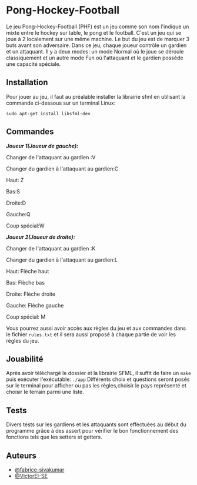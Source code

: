 # Pong-Hockey-Football

Le jeu Pong-Hockey-Football (PHF) est un jeu comme son nom l'indique un mixte entre le hockey sur table, le pong et le football. C'est un jeu qui se joue à 2 localement sur une même machine. Le but du jeu est de marquer 3 buts avant son adversaire. Dans ce jeu, chaque joueur contrôle un gardien et un attaquant. Il y a deux modes: un mode Normal où le joue se déroule classiquement et un autre mode Fun où l'attaquant et le gardien possède une capacité spéciale. 

## Installation 
Pour jouer au jeu, il faut au préalable installer la librairie sfml en utilisant la commande ci-dessous sur un terminal Linux:

`sudo apt-get install libsfml-dev`

## Commandes
***Joueur 1(Joueur de gauche):***

Changer de l'attaquant au gardien :V

Changer du gardien à l'attaquant au gardien:C

Haut: Z

Bas:S

Droite:D

Gauche:Q

Coup spécial:W

***Joueur 2(Joueur de droite):***

Changer de l'attaquant au gardien :K

Changer du gardien à l'attaquant au gardien:L

Haut: Flèche haut

Bas: Flèche bas

Droite: Flèche droite

Gauche: Flèche gauche

Coup spécial: M


Vous pourrez aussi avoir accès aux règles du jeu et aux commandes dans le fichier `rules.txt` et il sera aussi proposé à chaque partie de voir les règles du jeu.

## Jouabilité
Après avoir téléchargé le dossier et la librairie SFML, il suffit de faire un `make` puis exécuter l'exécutable: `./app`
Différents choix et questions seront posés sur le terminal pour afficher ou pas les règles,choisir le pays représenté et choisir le terrain parmi une liste.

## Tests
Divers tests sur les gardiens et les attaquants sont effectuées au début du programme grâce à des assert pour vérifier le bon fonctionnement des fonctions tels que les setters et getters.

## Auteurs

- [@fabrice-sivakumar](https://github.com/fabrice-sivakumar)
- [@VictorEI-SE](https://github.com/VictorEI-SE)
